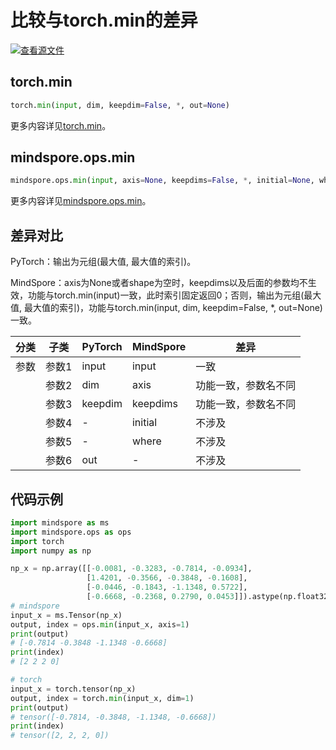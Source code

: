 # 比较与torch.min的差异

[![查看源文件](https://mindspore-website.obs.cn-north-4.myhuaweicloud.com/website-images/r2.1/resource/_static/logo_source.png)](https://gitee.com/mindspore/docs/blob/r2.1/docs/mindspore/source_zh_cn/note/api_mapping/pytorch_diff/min.md)

## torch.min

```python
torch.min(input, dim, keepdim=False, *, out=None)
```

更多内容详见[torch.min](https://pytorch.org/docs/1.8.1/torch.html#torch.min)。

## mindspore.ops.min

```python
mindspore.ops.min(input, axis=None, keepdims=False, *, initial=None, where=None)
```

更多内容详见[mindspore.ops.min](https://mindspore.cn/docs/zh-CN/r2.1/api_python/ops/mindspore.ops.min.html)。

## 差异对比

PyTorch：输出为元组(最大值, 最大值的索引)。

MindSpore：axis为None或者shape为空时，keepdims以及后面的参数均不生效，功能与torch.min(input)一致，此时索引固定返回0；否则，输出为元组(最大值, 最大值的索引)，功能与torch.min(input, dim, keepdim=False, *, out=None)一致。

| 分类 | 子类 |PyTorch | MindSpore | 差异 |
| --- | --- | --- | --- |---|
|参数 | 参数1 | input | input | 一致 |
| | 参数2 | dim | axis | 功能一致，参数名不同|
| | 参数3 | keepdim    | keepdims     | 功能一致，参数名不同       |
| | 参数4 | -      |initial    | 不涉及        |
| | 参数5 |  -     |where    | 不涉及        |
| | 参数6 | out    | -         | 不涉及 |

## 代码示例

```python
import mindspore as ms
import mindspore.ops as ops
import torch
import numpy as np

np_x = np.array([[-0.0081, -0.3283, -0.7814, -0.0934],
                 [1.4201, -0.3566, -0.3848, -0.1608],
                 [-0.0446, -0.1843, -1.1348, 0.5722],
                 [-0.6668, -0.2368, 0.2790, 0.0453]]).astype(np.float32)
# mindspore
input_x = ms.Tensor(np_x)
output, index = ops.min(input_x, axis=1)
print(output)
# [-0.7814 -0.3848 -1.1348 -0.6668]
print(index)
# [2 2 2 0]

# torch
input_x = torch.tensor(np_x)
output, index = torch.min(input_x, dim=1)
print(output)
# tensor([-0.7814, -0.3848, -1.1348, -0.6668])
print(index)
# tensor([2, 2, 2, 0])
```
